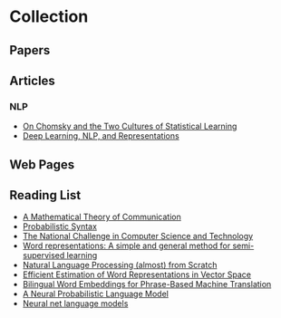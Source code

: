 # Collection

## Papers

## Articles

### NLP
* [On Chomsky and the Two Cultures of Statistical Learning](http://norvig.com/chomsky.html) <br/>
* [Deep Learning, NLP, and Representations](http://colah.github.io/posts/2014-07-NLP-RNNs-Representations/)<br/>

## Web Pages

## Reading List

* [A Mathematical Theory of Communication](https://culturemath.ens.fr/sites/default/files/p3-shannon.pdf) <br/>
* [Probabilistic Syntax](https://nlp.stanford.edu/~manning/papers/probsyntax.pdf) <br/>
* [The National Challenge in Computer Science and Technology](https://www.nap.edu/read/10331/chapter/1#viii) <br/>
* [Word representations: A simple and general method for semi-supervised learning](http://www.iro.umontreal.ca/~lisa/pointeurs/turian-wordrepresentations-acl10.pdf)<br/>
* [Natural Language Processing (almost) from Scratch](https://arxiv.org/pdf/1103.0398v1.pdf)<br/>
* [Efficient Estimation of Word Representations in Vector Space](https://arxiv.org/pdf/1301.3781.pdf)<br/>
* [Bilingual Word Embeddings for Phrase-Based Machine Translation](http://ai.stanford.edu/~wzou/emnlp2013_ZouSocherCerManning.pdf)<br/>
* [A Neural Probabilistic Language Model](http://www.jmlr.org/papers/volume3/bengio03a/bengio03a.pdf)<br/>
* [ Neural net language models ](http://www.scholarpedia.org/article/Neural_net_language_models)<br/>
